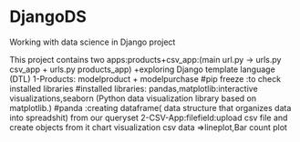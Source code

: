 # DjangoDS
Working with data science in Django project

This project contains two apps:products+csv_app:(main url.py -> urls.py csv_app + urls.py products_app)
+exploring Django template language (DTL)
1-Products: modelproduct + modelpurchase
#pip freeze :to check installed libraries
#installed libraries: pandas,matplotlib:interactive visualizations,seaborn (Python data visualization library based on matplotlib.) 
#panda :creating dataframe( data structure that organizes data into spreadshit) from our queryset
2-CSV-App:filefield:upload csv file and create objects from it 
chart visualization csv data =>lineplot,Bar count plot
